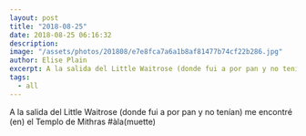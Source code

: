 ```yaml
---
layout: post
title: "2018-08-25"
date: 2018-08-25 06:16:32
description: 
image: "/assets/photos/201808/e7e8fca7a6a1b8af81477b74cf22b286.jpg"
author: Elise Plain
excerpt: A la salida del Little Waitrose (donde fui a por pan y no tenían) me encontré (en) el Templo de Mithras #àla(muette)
tags: 
  - all
---
```


A la salida del Little Waitrose (donde fui a por pan y no tenían) me encontré (en) el Templo de Mithras #àla(muette)
<p></p>
